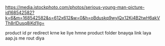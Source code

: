https://media.istockphoto.com/photos/serious-young-man-picture-id168542582?k=6&m=168542582&s=612x612&w=0&h=oBduskq9wylQx12Ki4B2twH6akVTh8rlDusq8iKd1Ig=

product id pr redirect krne ke liye hmne product folder bnayqa link laya aap.js me rout diya